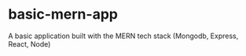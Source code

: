 # basic-mern-app

A basic application built with the MERN tech stack (Mongodb, Express, React, Node)
